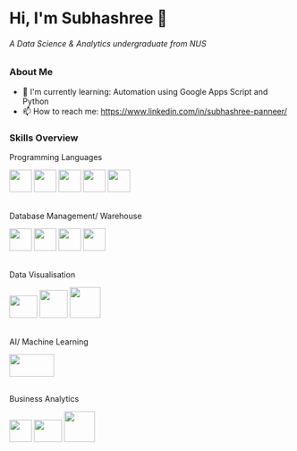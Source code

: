 # Hi, I'm Subhashree 👋 
###### A Data Science & Analytics undergraduate from NUS

### About Me
- 🌱 I'm currently learning: Automation using Google Apps Script and Python
- 📫 How to reach me: https://www.linkedin.com/in/subhashree-panneer/

### Skills Overview
Programming Languages
  
[<img src="https://github.com/subhashree0209/subhashree0209/assets/169425675/12168a4b-3ae0-4bf3-9790-f336c469dd85" width="40" height="40">](https://www.python.org/)
[<img src="https://github.com/subhashree0209/subhashree0209/assets/169425675/c5e7e03f-bb58-45a9-933e-74278c2a5275" width="40" height="40">](https://www.r-project.org/)
[<img src="https://github.com/subhashree0209/subhashree0209/assets/169425675/af542b26-8f0b-4ab6-87a5-253fd2279020" width="40" height="40">](https://www.java.com/en/)
[<img src="https://upload.wikimedia.org/wikipedia/commons/6/6a/JavaScript-logo.png" width="40" height="40">](https://www.javascript.com/)
[<img src="https://upload.wikimedia.org/wikipedia/commons/thumb/2/2f/Google_Apps_Script.svg/1200px-Google_Apps_Script.svg.png" width="40" height="40">](https://developers.google.com/apps-script)

  
<br /> Database Management/ Warehouse

[<img src="https://upload.wikimedia.org/wikipedia/commons/9/97/Sqlite-square-icon.svg" width="40" height="40">](https://www.sqlite.org/)
[<img src="https://avatars.githubusercontent.com/u/17219288?s=200&v=4" width="40" height="40">](https://prestodb.io/)
[<img src="https://upload.wikimedia.org/wikipedia/de/thumb/8/8c/Microsoft_SQL_Server_Logo.svg/1024px-Microsoft_SQL_Server_Logo.svg.png" width="40" height="40">](https://www.microsoft.com/en-us/sql-server)
[<img src="https://www.gstatic.com/analytics-suite/header/suite/v2/ic_bigquery.svg" width="40" height="40">](https://cloud.google.com/bigquery)

  

<br /> Data Visualisation

[<img src="https://github.com/subhashree0209/subhashree0209/assets/169425675/b76f0bee-c8ca-4a35-9694-63bbefd5df75" width="50" height="40">](https://www.microsoft.com/en-us/power-platform/products/power-bi)
[<img src="https://github.com/subhashree0209/subhashree0209/assets/169425675/79e879b0-3299-4484-8cf1-3a4d1fc9daa6" width="50" height="50">](https://www.tableau.com/)
[<img src="https://github.com/subhashree0209/subhashree0209/assets/169425675/460f786f-e3db-4d62-b99f-85fbad54acda" width="55" height="55">](https://www.qlik.com/us/products/qlikview)
  

<br /> AI/ Machine Learning

[<img src="https://github.com/subhashree0209/subhashree0209/assets/169425675/f59c78e2-7fb7-42cd-b01d-74ac56bd734f" width="80" height="40">](https://scikit-learn.org/stable/)

<br /> Business Analytics
  
[<img src="https://github.com/subhashree0209/subhashree0209/assets/169425675/563a783b-f881-434d-a6ec-b28e4af98d12" width="40" height="40">](https://www.microsoft.com/en/microsoft-365/excel)
[<img src="https://github.com/subhashree0209/subhashree0209/assets/169425675/b76f0bee-c8ca-4a35-9694-63bbefd5df75" width="50" height="40">](https://www.microsoft.com/en-us/power-platform/products/power-bi)
[<img src="https://github.com/subhashree0209/subhashree0209/assets/169425675/460f786f-e3db-4d62-b99f-85fbad54acda" width="55" height="55">](https://www.qlik.com/us/products/qlikview)




